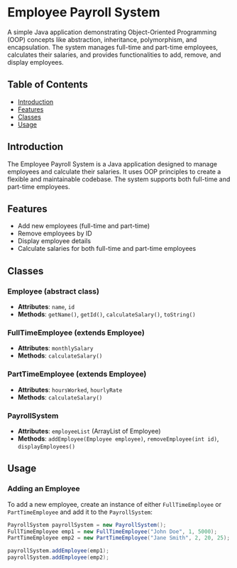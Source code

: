 # Employee Payroll System

A simple Java application demonstrating Object-Oriented Programming (OOP) concepts like abstraction, inheritance, polymorphism, and encapsulation. The system manages full-time and part-time employees, calculates their salaries, and provides functionalities to add, remove, and display employees.

## Table of Contents

- [Introduction](#introduction)
- [Features](#features)
- [Classes](#classes)
- [Usage](#usage)

## Introduction

The Employee Payroll System is a Java application designed to manage employees and calculate their salaries. 
It uses OOP principles to create a flexible and maintainable codebase. The system supports both full-time 
and part-time employees.

## Features

- Add new employees (full-time and part-time)
- Remove employees by ID
- Display employee details
- Calculate salaries for both full-time and part-time employees

## Classes

### Employee (abstract class)

- **Attributes**: `name`, `id`
- **Methods**: `getName()`, `getId()`, `calculateSalary()`, `toString()`

### FullTimeEmployee (extends Employee)

- **Attributes**: `monthlySalary`
- **Methods**: `calculateSalary()`

### PartTimeEmployee (extends Employee)

- **Attributes**: `hoursWorked`, `hourlyRate`
- **Methods**: `calculateSalary()`

### PayrollSystem

- **Attributes**: `employeeList` (ArrayList of Employee)
- **Methods**: `addEmployee(Employee employee)`, `removeEmployee(int id)`, `displayEmployees()`

## Usage

### Adding an Employee

To add a new employee, create an instance of either `FullTimeEmployee` or `PartTimeEmployee` and add it to the `PayrollSystem`:

```java
PayrollSystem payrollSystem = new PayrollSystem();
FullTimeEmployee emp1 = new FullTimeEmployee("John Doe", 1, 5000);
PartTimeEmployee emp2 = new PartTimeEmployee("Jane Smith", 2, 20, 25);

payrollSystem.addEmployee(emp1);
payrollSystem.addEmployee(emp2);
